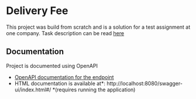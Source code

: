 # Delivery Fee 

This project was build from scratch and is a solution for a test assignment at one company.
Task description can be read [here](TaskDescription.md)

## Documentation
Project is documented using OpenAPI 
* [OpenAPI documentation for the endpoint](/src/main/resources/static/openapi.yaml) 
* HTML documentation is available at*: http://localhost:8080/swagger-ui/index.html#/ 
*(requires running the application)
